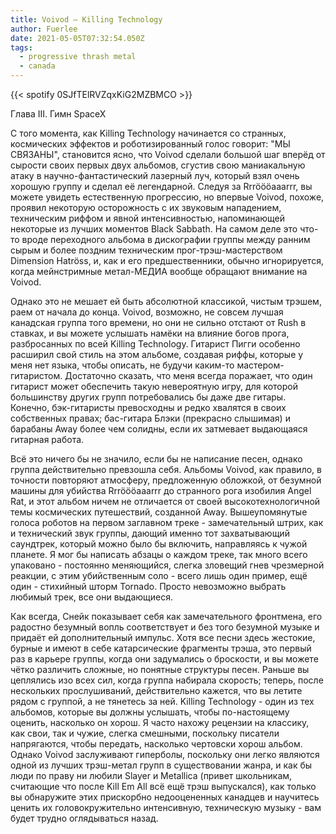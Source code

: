 ```yaml
---
title: Voivod — Killing Technology
author: Fuerlee
date: 2021-05-05T07:32:54.050Z
tags:
  - progressive thrash metal
  - canada
---
```

{{< spotify 0SJfTElRVZqxKiG2MZBMCO >}}

Глава III. Гимн SpaceX



С того момента, как Killing Technology начинается со странных, космических эффектов и роботизированный голос говорит: "МЫ СВЯЗАНЫ", становится ясно, что Voivod сделали большой шаг вперёд от сырости своих первых двух альбомов, сгустив свою маниакальную атаку в научно-фантастический лазерный луч, который взял очень хорошую группу и сделал её легендарной. Следуя за Rrröööaaarrr, вы можете увидеть естественную прогрессию, но впервые Voivod, похоже, проявил некоторую осторожность с их звуковым нападением, техническим риффом и явной интенсивностью, напоминающей некоторые из лучших моментов Black Sabbath. На самом деле это что-то вроде переходного альбома в дискографии группы между ранним сырым и более поздним техническим прог-трэш-мастерством Dimension Hatröss, и, как и его предшественники, обычно игнорируется, когда мейнстримные метал-МЕДИА вообще обращают внимание на Voivod.



Однако это не мешает ей быть абсолютной классикой, чистым трэшем, раем от начала до конца. Voivod, возможно, не совсем лучшая канадская группа того времени, но они не сильно отстают от Rush в ставках, и вы можете услышать намёки на влияние богов прога, разбросанных по всей Killing Technology. Гитарист Пигги особенно расширил свой стиль на этом альбоме, создавая риффы, которые у меня нет языка, чтобы описать, не будучи каким-то мастером-гитаристом. Достаточно сказать, что меня всегда поражает, что один гитарист может обеспечить такую невероятную игру, для которой большинству других групп потребовались бы даже две гитары. Конечно, бэк-гитаристы превосходны и редко хвалятся в своих собственных правах; бас-гитара Блэки (прекрасно слышимая) и барабаны Away более чем солидны, если их затмевает выдающаяся гитарная работа.



Всё это ничего бы не значило, если бы не написание песен, однако группа действительно превзошла себя. Альбомы Voivod, как правило, в точности повторяют атмосферу, предложенную обложкой, от безумной машины для убийства Rrröööaaarrr до странного рога изобилия Angel Rat, и этот альбом ничем не отличается от своей высокотехнологичной темы космических путешествий, созданной Away. Вышеупомянутые голоса роботов на первом заглавном треке - замечательный штрих, как и технический звук группы, дающий именно тот захватывающий саундтрек, который можно было бы включить, направляясь к чужой планете. Я мог бы написать абзацы о каждом треке, так много всего упаковано - постоянно меняющийся, слегка зловещий гнев чрезмерной реакции, с этим убийственным соло - всего лишь один пример, ещё один - стихийный шторм Tornado. Просто невозможно выбрать любимый трек, все они выдающиеся.



Как всегда, Снейк показывает себя как замечательного фронтмена, его радостно безумный вопль соответствует и без того безумной музыке и придаёт ей дополнительный импульс. Хотя все песни здесь жестокие, бурные и имеют в себе катарсические фрагменты трэша, это первый раз в карьере группы, когда они задумались о броскости, и вы можете чётко различить сложные, но понятные структуры песен. Раньше вы цеплялись изо всех сил, когда группа набирала скорость; теперь, после нескольких прослушиваний, действительно кажется, что вы летите рядом с группой, а не тянетесь за ней. Killing Technology - один из тех альбомов, которые вы должны услышать, чтобы по-настоящему оценить, насколько он хорош. Я часто нахожу рецензии на классику, как свои, так и чужие, слегка смешными, поскольку писатели напрягаются, чтобы передать, насколько чертовски хорош альбом. Однако Voivod заслуживают гиперболы, поскольку они легко являются одной из лучших трэш-метал групп в существовании жанра, и как бы люди по праву ни любили Slayer и Metallica (привет школьникам, считающие что после Kill Em All всё ещё трэш выпускался), как только вы обнаружите этих прискорбно недооцененных канадцев и научитесь ценить их головокружительно интенсивную, техническую музыку - вам будет трудно оглядываться назад.